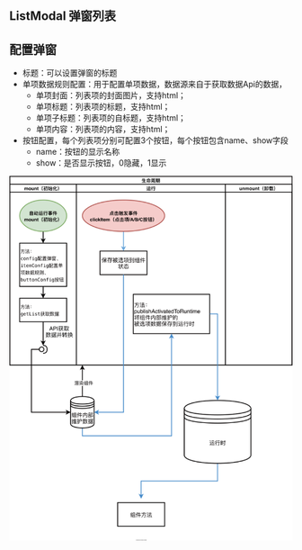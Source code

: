 ## ListModal 弹窗列表

## 配置弹窗
- 标题：可以设置弹窗的标题
- 单项数据规则配置：用于配置单项数据，数据源来自于获取数据Api的数据，
  - 单项封面：列表项的封面图片，支持html；
  - 单项标题：列表项的标题，支持html；
  - 单项子标题：列表项的自标题，支持html；
  - 单项内容：列表项的内容，支持html；
- 按钮配置，每个列表项分别可配置3个按钮，每个按钮包含name、show字段
  - name：按钮的显示名称
  - show：是否显示按钮，0隐藏，1显示

<img src="/images/flow/ListModal.svg" />
